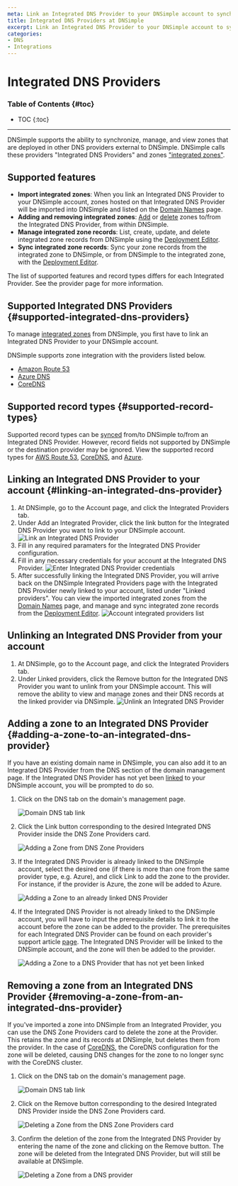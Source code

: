 ```yaml
---
meta: Link an Integrated DNS Provider to your DNSimple account to synchronize, manage, and view zones at other authoritative DNS providers within DNSimple.
title: Integrated DNS Providers at DNSimple
excerpt: Link an Integrated DNS Provider to your DNSimple account to synchronize, manage, and view zones at other authoritative DNS providers within DNSimple.
categories:
- DNS
- Integrations
---
```


# Integrated DNS Providers

### Table of Contents {#toc}

* TOC
{:toc}

---

DNSimple supports the ability to synchronize, manage, and view zones that are deployed in other DNS providers external to DNSimple. DNSimple calls these providers "Integrated DNS Providers" and zones ["integrated zones"](/articles/managing-integrated-zones).

## Supported features

- **Import integrated zones**: When you link an Integrated DNS Provider to your DNSimple account, zones hosted on that Integrated DNS Provider will be imported into DNSimple and listed on the [Domain Names](/articles/managing-integrated-zones) page.
- **Adding and removing integrated zones**: [Add](/articles/integrated-dns-providers#adding-a-zone-to-an-integrated-dns-provider) or [delete](/articles/integrated-dns-providers#removing-a-zone-from-an-integrated-dns-provider) zones to/from the Integrated DNS Provider, from within DNSimple.
- **Manage integrated zone records**: List, create, update, and delete integrated zone records from DNSimple using the [Deployment Editor](/articles/deployment-editor).
- **Sync integrated zone records**: Sync your zone records from the integrated zone to DNSimple, or from DNSimple to the integrated zone, with the [Deployment Editor](/articles/deployment-editor#record-syncing).

<info>
The list of supported features and record types differs for each Integrated Provider. See the provider page for more information.
</info>

## Supported Integrated DNS Providers {#supported-integrated-dns-providers}

To manage [integrated zones](/articles/managing-integrated-zones) from DNSimple, you first have to link an Integrated DNS Provider to your DNSimple account.

DNSimple supports zone integration with the providers listed below.

- [Amazon Route 53](/articles/integrated-dns-provider-amazon-route53)
- [Azure DNS](/articles/integrated-dns-provider-azure-dns)
- [CoreDNS](/articles/integrated-dns-provider-coredns)

## Supported record types {#supported-record-types}

Supported record types can be [synced](/articles/deployment-editor#record-syncing) from/to DNSimple to/from an Integrated DNS Provider.
However, record fields not supported by DNSimple or the destination provider may be ignored. View the supported record types for [AWS Route 53](/articles/integrated-dns-provider-amazon-route53/#supported-record-types), [CoreDNS](/articles/integrated-dns-provider-coredns/#supported-features), and [Azure](/articles/integrated-dns-provider-azure-dns/#supported-record-types).

## Linking an Integrated DNS Provider to your account {#linking-an-integrated-dns-provider}

1. At DNSimple, go to the <label>Account</label> page, and click the <label>Integrated Providers</label> tab.
1. Under <label>Add an Integrated Provider<label>, click the link button for the Integrated DNS Provider you want to link to your DNSimple account.
![Link an Integrated DNS Provider](/files/account-integrated-provider-link.png)
1. Fill in any required paramaters for the Integrated DNS Provider configuration.
1. Fill in any necessary credentials for your account at the Integrated DNS Provider.
![Enter Integrated DNS Provider credentials](/files/account-external-provider-link-credentials.png)
1. After successfully linking the Integrated DNS Provider, you will arrive back on the DNSimple Integrated Providers page with the Integrated DNS Provider newly linked to your account, listed under "Linked providers". You can view the imported integrated zones from the [Domain Names](/articles/managing-integrated-zones) page, and manage and sync integrated zone records from the [Deployment Editor](/articles/deployment-editor).
![Account integrated providers list](/files/account-integrated-providers.png)

## Unlinking an Integrated DNS Provider from your account

1. At DNSimple, go to the <label>Account</label> page, and click the <label>Integrated Providers</label> tab.
1. Under <label>Linked providers<label>, click the <label>Remove</label> button for the Integrated DNS Provider you want to unlink from your DNSimple account. This will remove the ability to view and manage zones and their DNS records at the linked provider via DNSimple.
![Unlink an Integrated DNS Provider](/files/account-integrated-provider-unlink.png)


## Adding a zone to an Integrated DNS Provider {#adding-a-zone-to-an-integrated-dns-provider}

If you have an existing domain name in DNSimple, you can also add it to an Integrated DNS Provider from the DNS section of the domain management page. If the Integrated DNS Provider has not yet been [linked](/articles/integrated-dns-providers#linking-an-integrated-dns-provider) to your DNSimple account, you will be prompted to do so.

1.  Click on the DNS tab on the domain's management page.

    ![Domain DNS tab link](/files/domain-tab-dns-link.png)

1.  Click the <label>Link</label> button corresponding to the desired Integrated DNS Provider inside the <label>DNS Zone Providers</label> card.

    ![Adding a Zone from DNS Zone Providers](/files/dns-zone-providers-add-zone.png)

1.  If the Integrated DNS Provider is already linked to the DNSimple account, select the desired one (if there is more than one from the same provider type, e.g. Azure), and click <label>Link</label> to add the zone to the provider. For instance, if the provider is Azure, the zone will be added to Azure.

    ![Adding a Zone to an already linked DNS Provider](/files/dns-zone-providers-add-to-linked-provider.png)
1.  If the Integrated DNS Provider is not already linked to the DNSimple account, you will have to input the prerequisite details to link it to the account before the zone can be added to the provider. The prerequisites for each Integrated DNS Provider can be found on each provider's support article [page](/articles/integrated-dns-providers#supported-integrated-dns-providers). The Integrated DNS Provider will be linked to the DNSimple account, and the zone will then be added to the provider.

    ![Adding a Zone to a DNS Provider that has not yet been linked](/files/dns-zone-providers-add-to-unlinked-provider.png)


## Removing a zone from an Integrated DNS Provider {#removing-a-zone-from-an-integrated-dns-provider}

If you've imported a zone into DNSimple from an Integrated Provider, you can use the DNS Zone Providers card to delete the zone at the Provider. This retains the zone and its records at DNSimple, but deletes them from the provider. In the case of [CoreDNS](/articles/integrated-dns-provider-coredns), the CoreDNS configuration for the zone will be deleted, causing DNS changes for the zone to no longer sync with the CoreDNS cluster.

1.  Click on the DNS tab on the domain's management page.

    ![Domain DNS tab link](/files/domain-tab-dns-link.png)

1.  Click on the <label>Remove</label> button corresponding to the desired Integrated DNS Provider inside the <label>DNS Zone Providers</label> card.

    ![Deleting a Zone from the DNS Zone Providers card](/files/dns-zone-providers-delete.png)

1.  Confirm the deletion of the zone from the Integrated DNS Provider by entering the name of the zone and clicking on the <label>Remove</label> button. The zone will be deleted from the Integrated DNS Provider, but will still be available at DNSimple.

    ![Deleting a Zone from a DNS provider](/files/dns-zone-providers-delete-zone.png)
